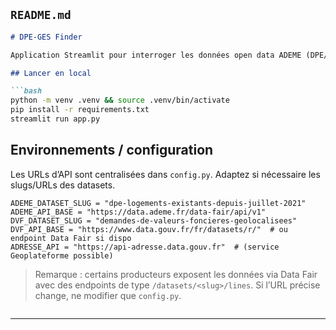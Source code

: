 ## `README.md`

```md
# DPE-GES Finder

Application Streamlit pour interroger les données open data ADEME (DPE/GES) et afficher les résultats (adresse, DPE, GES, surface) sur une **carte** et un **tableau** en permanence. Intégration d’indices DVF (à la même adresse) dans la fiche (popup) de chaque résultat.

## Lancer en local

```bash
python -m venv .venv && source .venv/bin/activate
pip install -r requirements.txt
streamlit run app.py
```

## Environnements / configuration

Les URLs d’API sont centralisées dans `config.py`. Adaptez si nécessaire les slugs/URLs des datasets.

```
ADEME_DATASET_SLUG = "dpe-logements-existants-depuis-juillet-2021"
ADEME_API_BASE = "https://data.ademe.fr/data-fair/api/v1"
DVF_DATASET_SLUG = "demandes-de-valeurs-foncieres-geolocalisees"
DVF_API_BASE = "https://www.data.gouv.fr/fr/datasets/r/"  # ou endpoint Data Fair si dispo
ADRESSE_API = "https://api-adresse.data.gouv.fr"  # (service Geoplateforme possible)
```

> Remarque : certains producteurs exposent les données via Data Fair avec des endpoints de type `/datasets/<slug>/lines`. Si l’URL précise change, ne modifier que `config.py`.
```

```

---
